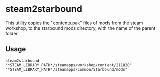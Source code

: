# steam2starbound
This utility copies the "contents.pak" files of mods from the steam workshop, to the starbound mods directory, with the name of the parent folder.

## Usage
`steam2starbound "*STEAM_LIBRARY_PATH*/steamapps/workshop/content/211820" "*STEAM_LIBRARY_PATH*/steamapps/common/Starbound/mods"`
